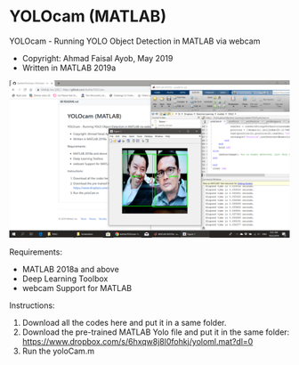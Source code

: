 # YOLOcam (MATLAB)
YOLOcam - Running YOLO Object Detection in MATLAB via webcam
- Copyright: Ahmad Faisal Ayob, May 2019
- Written in MATLAB 2019a

![Demo](https://raw.githubusercontent.com/drahfa/YOLOcam/master/2019-05-10%20(1).png)

Requirements:
- MATLAB 2018a and above
- Deep Learning Toolbox
- webcam Support for MATLAB

Instructions:
1. Download all the codes here and put it in a same folder.
2. Download the pre-trained MATLAB Yolo file and put it in the same folder: https://www.dropbox.com/s/6hxqw8j8l0fohkj/yoloml.mat?dl=0
3. Run the yoloCam.m
